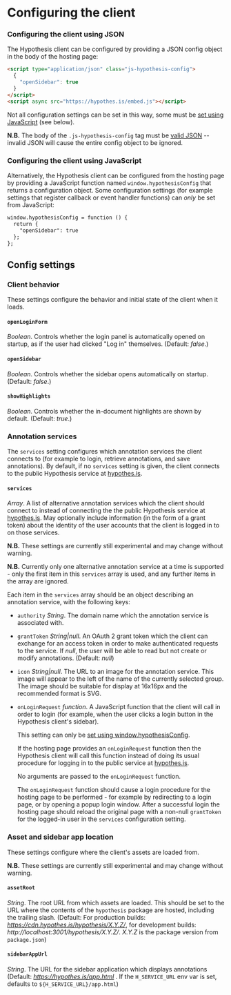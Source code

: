 Configuring the client
======================

### Configuring the client using JSON

The Hypothesis client can be configured by providing a JSON config object in
the body of the hosting page:

```html
<script type="application/json" class="js-hypothesis-config">
  {
    "openSidebar": true
  }
</script>
<script async src="https://hypothes.is/embed.js"></script>
```

Not all configuration settings can be set in this way, some must be
[set using JavaScript](#configuring-the-client-using-javascript) (see below).

**N.B.** The body of the `.js-hypothesis-config` tag must be [valid
JSON](http://jsonlint.com/) -- invalid JSON will cause the entire config object
to be ignored.

### Configuring the client using JavaScript

Alternatively, the Hypothesis client can be configured from the hosting page by
providing a JavaScript function named `window.hypothesisConfig` that returns
a configuration object. Some configuration settings (for example settings that
register callback or event handler functions) can _only_ be set from
JavaScript:

```html
window.hypothesisConfig = function () {
  return {
    "openSidebar": true
  };
};
```

Config settings
---------------

### Client behavior

These settings configure the behavior and initial state of the client when it
loads.

#### `openLoginForm`

_Boolean_. Controls whether the login panel is automatically opened on startup,
as if the user had clicked "Log in" themselves. (Default: _false_.)

#### `openSidebar`

_Boolean_. Controls whether the sidebar opens automatically on startup.
(Default: _false_.)

#### `showHighlights`

_Boolean_. Controls whether the in-document highlights are shown by default.
(Default: _true_.)

### Annotation services

The `services` setting configures which annotation services the client
connects to (for example to login, retrieve annotations, and save annotations).
By default, if no `services` setting is given, the client connects to the
public Hypothesis service at [hypothes.is](https://hypothes.is).

#### `services`

_Array_. A list of alternative annotation services which the client should
connect to instead of connecting the the public Hypothesis service at
[hypothes.is](https://hypothes.is/).
May optionally include information (in the form of a grant token) about the
identity of the user accounts that the client is logged in to on those
services.

**N.B.** These settings are currently still experimental and may change without
warning.

**N.B.** Currently only one alternative annotation service at a time is
supported - only the first item in this `services` array is used, and any
further items in the array are ignored.

Each item in the `services` array should be an object describing an annotation
service, with the following keys:

 * `authority` _String_. The domain name which the annotation service is
   associated with.

 * `grantToken` _String|null_. An OAuth 2 grant token which the client can
   exchange for an access token in order to make authenticated requests to the
   service. If _null_, the user will be able to read but not create or modify
   annotations. (Default: _null_)

 * `icon` _String|null_. The URL to an image for the annotation service. This
   image will appear to the left of the name of the currently selected group.
   The image should be suitable for display at 16x16px and the recommended
   format is SVG.

 * `onLoginRequest` _function_. A JavaScript function that the client will
   call in order to login (for example, when the user clicks a login button in
   the Hypothesis client's sidebar).

   This setting can only be [set using window.hypothesisConfig](#configuring-the-client-using-javascript).

   If the hosting page provides an `onLoginRequest` function then the Hypothesis
   client will call this function instead of doing its usual procedure for
   logging in to the public service at [hypothes.is](https://hypothes.is/).

   No arguments are passed to the `onLoginRequest` function.

   The `onLoginRequest` function should cause a login procedure for the hosting page
   to be performed - for example by redirecting to a login page, or by opening
   a popup login window. After a successful login the hosting page should
   reload the original page with a non-null `grantToken` for the logged-in user
   in the `services` configuration setting.

### Asset and sidebar app location

These settings configure where the client's assets are loaded from.

**N.B.** These settings are currently still experimental and may change without
warning.

#### `assetRoot`

_String_. The root URL from which assets are loaded. This should be set to the
URL where the contents of the `hypothesis` package are hosted, including the
trailing slash. (Default: For production builds:
_https://cdn.hypothes.is/hypothesis/X.Y.Z/_, for development builds:
_http://localhost:3001/hypothesis/X.Y.Z/_. _X.Y.Z_ is the package version from
`package.json`)

#### `sidebarAppUrl`

_String_. The URL for the sidebar application which displays annotations
(Default: _https://hypothes.is/app.html_ . If the `H_SERVICE_URL` env var is
set, defaults to `${H_SERVICE_URL}/app.html`)
